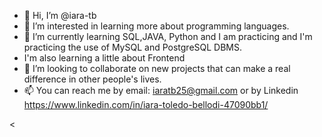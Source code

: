 - 👋 Hi, I’m @iara-tb
- 👀 I’m interested in learning more about programming languages.
- 🌱 I’m currently learning SQL,JAVA, Python and I am practicing and I'm practicing the use of MySQL and PostgreSQL DBMS. 
- I'm also learning a little about Frontend
- 💞️ I’m looking to collaborate on new projects that can make a real difference in other people's lives.
- 📫 You can reach me by email: iaratb25@gmail.com or by Linkedin https://www.linkedin.com/in/iara-toledo-bellodi-47090bb1/

<

